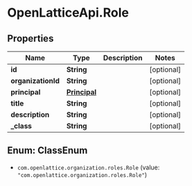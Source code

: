 # OpenLatticeApi.Role

## Properties
Name | Type | Description | Notes
------------ | ------------- | ------------- | -------------
**id** | **String** |  | [optional] 
**organizationId** | **String** |  | [optional] 
**principal** | [**Principal**](Principal.md) |  | [optional] 
**title** | **String** |  | [optional] 
**description** | **String** |  | [optional] 
**_class** | **String** |  | [optional] 


<a name="ClassEnum"></a>
## Enum: ClassEnum


* `com.openlattice.organization.roles.Role` (value: `"com.openlattice.organization.roles.Role"`)




